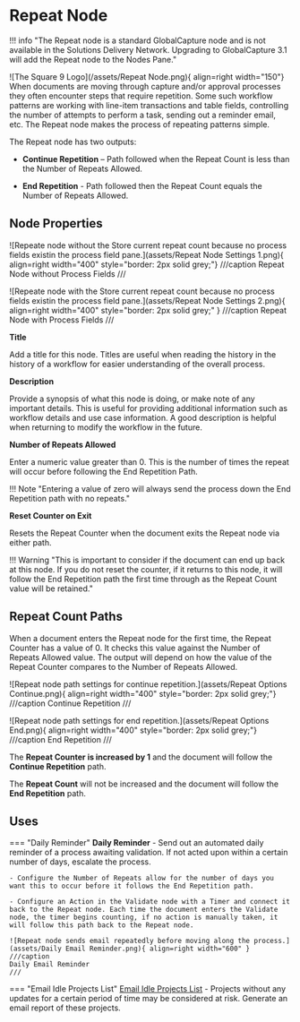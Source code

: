 # Repeat Node

!!! info "The Repeat node is a standard GlobalCapture node and is not available in the Solutions Delivery Network.  Upgrading to GlobalCapture 3.1 will add the Repeat node to the Nodes Pane."

![The Square 9 Logo](/assets/Repeat Node.png){ align=right width="150"}  When documents are moving through capture and/or approval processes they often encounter steps that require repetition.  Some such workflow patterns are working with line-item transactions and table fields, controlling the number of attempts to perform a task, sending out a reminder email, etc.  The Repeat node makes the process of repeating patterns simple.

The Repeat node has two outputs:

- **Continue Repetition** – Path followed when the Repeat Count is less than the Number of Repeats Allowed.

- **End Repetition** - Path followed then the Repeat Count equals the Number of Repeats Allowed.   

## Node Properties

<div class="grid" markdown>

![Repeate node without the Store current repeat count because no process fields existin the process field pane.](assets/Repeat Node Settings 1.png){ align=right width="400" style="border: 2px solid grey;"}
///caption
Repeat Node without Process Fields
///

![Repeate node with the Store current repeat count because no process fields existin the process field pane.](assets/Repeat Node Settings 2.png){ align=right width="400" style="border: 2px solid grey;" }
///caption
Repeat Node with Process Fields
///

</div>

**Title**

Add a title for this node. Titles are useful when reading the history in the history of a workflow for easier understanding of the overall process.

**Description**

Provide a synopsis of what this node is doing, or make note of any important details. This is useful for providing additional information such as workflow details and use case information. A good description is helpful when returning to modify the workflow in the future.

**Number of Repeats Allowed**

Enter a numeric value greater than 0.  This is the number of times the repeat will occur before following the End Repetition Path.

!!! Note "Entering a value of zero will always send the process down the End Repetition path with no repeats."

**Reset Counter on Exit**

Resets the Repeat Counter when the document exits the Repeat node via either path.

!!! Warning "This is important to consider if the document can end up back at this node.  If you do not reset the counter, if it returns to this node, it will follow the End Repetition path the first time through as the Repeat Count value will be retained."

## Repeat Count Paths

When a document enters the Repeat node for the first time, the Repeat Counter has a value of 0.  It checks this value against the Number of Repeats Allowed value.  The output will depend on how the value of the Repeat Counter compares to the Number of Repeats Allowed.

<div class="grid" markdown>

![Repeat node path settings for continue repetition.](assets/Repeat Options Continue.png){ align=right width="400" style="border: 2px solid grey;"}
///caption
Continue Repetition
///

![Repeat node path settings for end repetition.](assets/Repeat Options End.png){ align=right width="400" style="border: 2px solid grey;"}
///caption
End Repetition
///

The **Repeat Counter is increased by 1** and the document will follow the **Continue Repetition** path.   

The **Repeat Count** will not be increased and the document will follow the **End Repetition** path.

</div>

## Uses

=== "Daily Reminder"
    **Daily Reminder** - Send out an automated daily reminder of a process awaiting validation. If not acted upon within a certain number of days, escalate the process.

    - Configure the Number of Repeats allow for the number of days you want this to occur before it follows the End Repetition path.

    - Configure an Action in the Validate node with a Timer and connect it back to the Repeat node. Each time the document enters the Validate node, the timer begins counting, if no action is manually taken, it will follow this path back to the Repeat node.
    
    ![Repeat node sends email repeatedly before moving along the process.](assets/Daily Email Reminder.png){ align=right width="600" }
    ///caption
    Daily Email Reminder
    ///

=== "Email Idle Projects List"
    [Email Idle Projects List](index.md) - Projects without any updates for a certain period of time may be considered at risk. Generate an email report of these projects.

